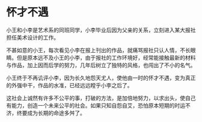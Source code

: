 # 怀才不遇

小王和小李是艺术系的同班同学，小李毕业后因为父亲的关系，立刻进入某大报社担任美术设计的工作。 

不甚如意的小王，每次看见小李在报上刊出的作品，就痛骂报社只认人情，不长眼睛。但是原本远不及小王的小李，由于报社的工作环境好，经常能接触最新的材料与作品，加上因而后学的努力，几年后树立了独特的风格，也闯出了不小的名气。 

小王终于不再讥评小李，因为长久地怨天尤人，使他由一时的怀才不遇，变为真正的外强中干，作品的水准，已经远远瞠乎小李之后了。 

这社会上诚然有许多不公平的事，打破的方法，是加倍地努力，以求出头，使自己有能力，创造一个未来公平的社会。如果只知自怨自艾，恐怕原本短期的时运不济，终要成为长期的命途多舛了。
 
